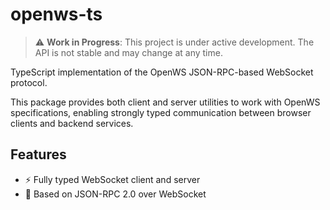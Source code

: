# openws-ts

> ⚠️ **Work in Progress**: This project is under active development. The API is not stable and may change at any time.


TypeScript implementation of the OpenWS JSON-RPC-based WebSocket protocol.

This package provides both client and server utilities to work with OpenWS specifications, enabling strongly typed communication between browser clients and backend services.

## Features

- ⚡ Fully typed WebSocket client and server
- 📜 Based on JSON-RPC 2.0 over WebSocket

